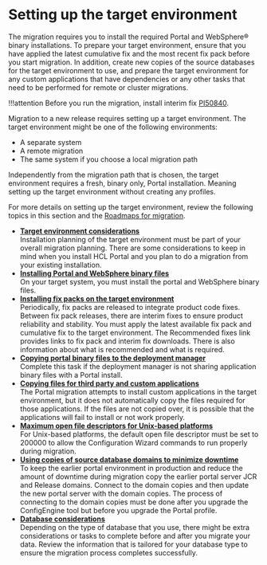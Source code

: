 # Setting up the target environment

The migration requires you to install the required Portal and WebSphere® binary installations. To prepare your target environment, ensure that you have applied the latest cumulative fix and the most recent fix pack before you start migration. In addition, create new copies of the source databases for the target environment to use, and prepare the target environment for any custom applications that have dependencies or any other tasks that need to be performed for remote or cluster migrations.

!!!attention
    Before you run the migration, install interim fix [PI50840](https://support.hcltechsw.com/csm?id=kb_article&sys_id=64507a5a1b85409083cb86e9cd4bcb97).

Migration to a new release requires setting up a target environment. The target environment might be one of the following environments:

-   A separate system
-   A remote migration
-   The same system if you choose a local migration path

Independently from the migration path that is chosen, the target environment requires a fresh, binary only, Portal installation. Meaning setting up the target environment without creating any profiles. 

For more details on setting up the target environment, review the following topics in this section and the [Roadmaps for migration](../../../../deployment/manage/migrate/planning_migration/rm_migration/index.md).

-   **[Target environment considerations](mig_plan_targetenvironment.md)**  
Installation planning of the target environment must be part of your overall migration planning. There are some considerations to keep in mind when you install HCL Portal and you plan to do a migration from your existing installation.
-   **[Installing Portal and WebSphere binary files](mig_install_binaries_target.md)**  
On your target system, you must install the portal and WebSphere binary files.
-   **[Installing fix packs on the target environment](mig_inst_fixpacks.md)**  
Periodically, fix packs are released to integrate product code fixes. Between fix pack releases, there are interim fixes to ensure product reliability and stability. You must apply the latest available fix pack and cumulative fix to the target environment. The Recommended fixes link provides links to fix pack and interim fix downloads. There is also information about what is recommended and what is required.
-   **[Copying portal binary files to the deployment manager](mig_t_copy_binaries_target.md)**  
Complete this task if the deployment manager is not sharing application binary files with a Portal install.
-   **[Copying files for third party and custom applications](mig_cust_apps.md)**  
The Portal migration attempts to install custom applications in the target environment, but it does not automatically copy the files required for those applications. If the files are not copied over, it is possible that the applications will fail to install or not work properly.
-   **[Maximum open file descriptors for Unix-based platforms](mig_pre_ulimit_default.md)**  
For Unix-based platforms, the default open file descriptor must be set to 200000 to allow the Configuration Wizard commands to run properly during migration.
-   **[Using copies of source database domains to minimize downtime](mig_connect_dbdomains.md)**  
To keep the earlier portal environment in production and reduce the amount of downtime during migration copy the earlier portal server JCR and Release domains. Connect to the domain copies and then update the new portal server with the domain copies. The process of connecting to the domain copies must be done after you upgrade the ConfigEngine tool but before you upgrade the Portal profile.
-   **[Database considerations](../../migrate/settingup_target_env/db_consideration/index.md)**  
Depending on the type of database that you use, there might be extra considerations or tasks to complete before and after you migrate your data. Review the information that is tailored for your database type to ensure the migration process completes successfully.


<!-- **Related information**  


[Recommended fixes and updates for HCL Portal and HCL Web Content Management](https://support.hcltechsw.com/csm)

[HCL Portal detailed system requirements](https://support.hcltechsw.com/csm?id=kb_article&sysparm_article=KB0013514&sys_kb_id=ba230c701b983c50f37655352a4bcb29) -->

